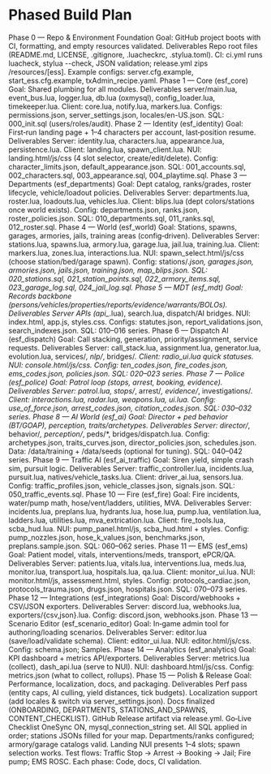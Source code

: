 # Phased Build Plan

Phase 0 — Repo & Environment Foundation
	Goal: GitHub project boots with CI, formatting, and empty resources validated.
	Deliverables
		Repo root files (README.md, LICENSE, .gitignore, .luacheckrc, .stylua.toml).
		CI: ci.yml runs luacheck, stylua --check, JSON validation; release.yml zips /resources/[ess].
		Example configs: server.cfg.example, start_ess.cfg.example, txAdmin_recipe.yaml.
Phase 1 — Core (esf_core)
	Goal: Shared plumbing for all modules.
	Deliverables
		server/main.lua, event_bus.lua, logger.lua, db.lua (oxmysql), config_loader.lua, timekeeper.lua.
		Client: core.lua, notify.lua, markers.lua.
		Configs: permissions.json, server_settings.json, locales/en-US.json.
		SQL: 000_init.sql (users/roles/audit).
Phase 2 — Identity (esf_identity)
	Goal: First‑run landing page + 1–4 characters per account, last‑position resume.
	Deliverables
		Server: identity.lua, characters.lua, appearance.lua, persistence.lua.
		Client: landing.lua, spawn_client.lua.
		NUI: landing.html/js/css (4 slot selector, create/edit/delete).
		Config: character_limits.json, default_appearance.json.
		SQL: 001_accounts.sql, 002_characters.sql, 003_appearance.sql, 004_playtime.sql.
Phase 3 — Departments (esf_departments)
	Goal: Dept catalog, ranks/grades, roster lifecycle, vehicle/loadout policies.
	Deliverables
		Server: departments.lua, roster.lua, loadouts.lua, vehicles.lua.
		Client: blips.lua (dept colors/stations once world exists).
		Config: departments.json, ranks.json, roster_policies.json.
		SQL: 010_departments.sql, 011_ranks.sql, 012_roster.sql.
Phase 4 — World (esf_world)
	Goal: Stations, spawns, garages, armories, jails, training areas (config‑driven).
	Deliverables
		Server: stations.lua, spawns.lua, armory.lua, garage.lua, jail.lua, training.lua.
		Client: markers.lua, zones.lua, interactions.lua.
		NUI: spawn_select.html/js/css (choose station/bed/garage spawn).
		Config: stations/*.json, garages.json, armories.json, jails.json, training.json, map_blips.json.
		SQL: 020_stations.sql, 021_station_points.sql, 022_armory_items.sql, 023_garage_log.sql, 024_jail_log.sql.
Phase 5 — MDT (esf_mdt)
	Goal: Records backbone (persons/vehicles/properties/reports/evidence/warrants/BOLOs).
	Deliverables
		Server APIs (api_*.lua), search.lua, dispatch/AI bridges.
		NUI: index.html, app.js, styles.css.
		Configs: statutes.json, report_validations.json, search_indexes.json.
		SQL: 010–016 series.
Phase 6 — Dispatch AI (esf_dispatch)
	Goal: Call stacking, generation, priority/assignment, service requests.
	Deliverables
		Server: call_stack.lua, assignment.lua, generator.lua, evolution.lua, services/*, nlp/*, bridges/*.
		Client: radio_ui.lua quick statuses.
		NUI: console.html/js/css.
		Config: ten_codes.json, fire_codes.json, ems_codes.json, policies.json.
		SQL: 020–023 series.
Phase 7 — Police (esf_police)
	Goal: Patrol loop (stops, arrest, booking, evidence).
	Deliverables
		Server: patrol.lua, stops/*, arrest/*, evidence/*, investigations/*.
		Client: interactions.lua, radar.lua, weapons.lua, ui.lua.
		Config: use_of_force.json, arrest_codes.json, citation_codes.json.
		SQL: 030–032 series.
Phase 8 — AI World (esf_ai)
	Goal: Director + ped behavior (BT/GOAP), perception, traits/archetypes.
	Deliverables
		Server: director/*, behavior/*, perception/*, peds/*, bridges/dispatch.lua.
		Config: archetypes.json, traits_curves.json, director_policies.json, schedules.json.
		Data: /data/training + /data/seeds (optional for tuning).
		SQL: 040–042 series.
Phase 9 — Traffic AI (esf_ai_traffic)
	Goal: Siren yield, simple crash sim, pursuit logic.
	Deliverables
		Server: traffic_controller.lua, incidents.lua, pursuit.lua, natives/vehicle_tasks.lua.
		Client: driver_ai.lua, sensors.lua.
		Config: traffic_profiles.json, vehicle_classes.json, signals.json.
		SQL: 050_traffic_events.sql.
Phase 10 — Fire (esf_fire)
	Goal: Fire incidents, water/pump math, hose/vent/ladders, utilities, MVA.
	Deliverables
		Server: incidents.lua, preplans.lua, hydrants.lua, hose.lua, pump.lua, ventilation.lua, ladders.lua, utilities.lua, mva_extrication.lua.
		Client: fire_tools.lua, scba_hud.lua.
		NUI: pump_panel.html/js, scba_hud.html + styles.
		Config: pump_nozzles.json, hose_k_values.json, benchmarks.json, preplans.sample.json.
		SQL: 060–062 series.
Phase 11 — EMS (esf_ems)
	Goal: Patient model, vitals, interventions/meds, transport, ePCR/QA.
	Deliverables
		Server: patients.lua, vitals.lua, interventions.lua, meds.lua, monitor.lua, transport.lua, hospitals.lua, qa.lua.
		Client: monitor_ui.lua.
		NUI: monitor.html/js, assessment.html, styles.
		Config: protocols_cardiac.json, protocols_trauma.json, drugs.json, hospitals.json.
		SQL: 070–073 series.
Phase 12 — Integrations (esf_integrations)
	Goal: Discord/webhooks + CSV/JSON exporters.
	Deliverables
		Server: discord.lua, webhooks.lua, exporters/{csv,json}.lua.
		Config: discord.json, webhooks.json.
Phase 13 — Scenario Editor (esf_scenario_editor)
	Goal: In‑game admin tool for authoring/loading scenarios.
	Deliverables
		Server: editor.lua (save/load/validate schema).
		Client: editor_ui.lua.
		NUI: editor.html/js/css.
		Config: schema.json; Samples.
Phase 14 — Analytics (esf_analytics)
	Goal: KPI dashboard + metrics API/exporters.
	Deliverables
		Server: metrics.lua (collect), dash_api.lua (serve to NUI).
		NUI: dashboard.html/js/css.
		Config: metrics.json (what to collect, rollups).
Phase 15 — Polish & Release
	Goal: Performance, localization, docs, and packaging.
	Deliverables
		Perf pass (entity caps, AI culling, yield distances, tick budgets).
		Localization support (add locales & switch via server_settings.json).
		Docs finalized (ONBOARDING, DEPARTMENTS, STATIONS_AND_SPAWNS, CONTENT_CHECKLIST).
		GitHub Release artifact via release.yml.
	Go‑Live Checklist
		OneSync ON, mysql_connection_string set.
		All SQL applied in order; stations JSONs filled for your map.
		Departments/ranks configured; armory/garage catalogs valid.
		Landing NUI presents 1–4 slots; spawn selection works.
		Test flows: Traffic Stop → Arrest → Booking → Jail; Fire pump; EMS ROSC.
		Each phase: Code, docs, CI validation.